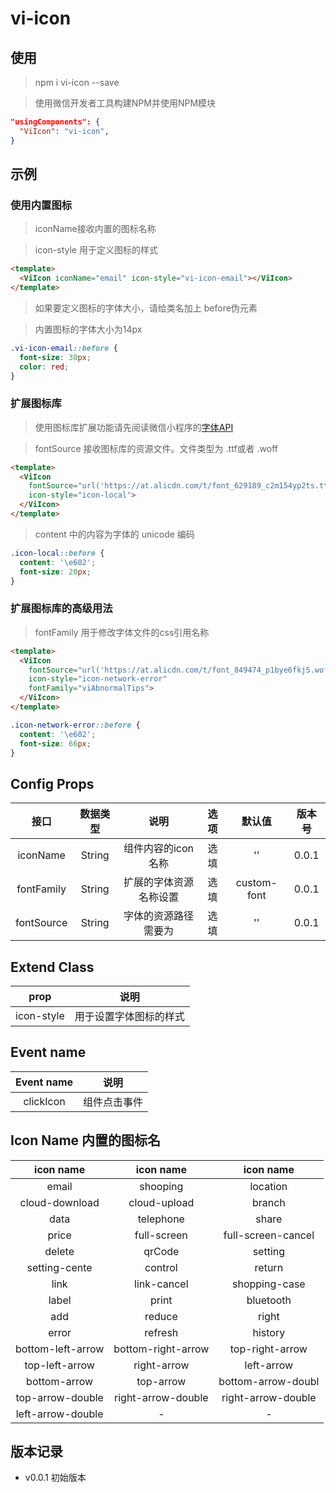 # vi-icon

## 使用

> npm i vi-icon --save <br>

> 使用微信开发者工具构建NPM并使用NPM模块


```json
"usingComponents": {
  "ViIcon": "vi-icon",
}
```

## 示例

<!-- visionUI code example -->

### 使用内置图标

> iconName接收内置的图标名称 <br>

> icon-style 用于定义图标的样式

```html
<template>
  <ViIcon iconName="email" icon-style="vi-icon-email"></ViIcon>
</template>
```

> 如果要定义图标的字体大小，请给类名加上 before伪元素<br>

> 内置图标的字体大小为14px

```css
.vi-icon-email::before {
  font-size: 30px;
  color: red;
}
```

<!-- code example -->

### 扩展图标库

> 使用图标库扩展功能请先阅读微信小程序的[字体API](https://developers.weixin.qq.com/miniprogram/dev/api/media/font/wx.loadFontFace.html) <br>

> fontSource 接收图标库的资源文件。文件类型为 .ttf或者 .woff <br>


```html
<template>
  <ViIcon 
    fontSource="url('https://at.alicdn.com/t/font_629189_c2m154yp2ts.ttf')" 
    icon-style="icon-local">
  </ViIcon>
</template>
```

> content 中的内容为字体的 unicode 编码<br>

```css
.icon-local::before {
  content: '\e602';
  font-size: 20px;
}
```

<!-- code example -->

### 扩展图标库的高级用法

> fontFamily 用于修改字体文件的css引用名称 <br>

```html
<template>
  <ViIcon 
    fontSource="url('https://at.alicdn.com/t/font_849474_p1bye6fkj5.woff')" 
    icon-style="icon-network-error"
    fontFamily="viAbnormalTips">
  </ViIcon>
</template>
```

```css
.icon-network-error::before {
  content: '\e602';
  font-size: 66px;
}
```

<!-- code example -->

<!-- visionUI code example -->

## Config Props

| 接口 | 数据类型 | 说明 | 选项 | 默认值 | 版本号 |
| :--: | :--: | :--: | :--: | :--: | :--: |
| iconName | String | 组件内容的icon名称 | 选填 | '' | 0.0.1 |
| fontFamily | String | 扩展的字体资源名称设置 | 选填 | custom-font | 0.0.1 |
| fontSource | String | 字体的资源路径需要为 | 选填 | '' | 0.0.1 |

## Extend Class

| prop | 说明 |
| :--: | :--: |
| icon-style | 用于设置字体图标的样式 |

## Event name

| Event name | 说明 |
| :--: | :--: |
| clickIcon | 组件点击事件 |

## Icon Name 内置的图标名

| icon name | icon name | icon name |
| :--: | :--: | :--: |
| email | shooping | location |
| cloud-download | cloud-upload | branch |
| data | telephone | share |
| price | full-screen | full-screen-cancel |
| delete | qrCode | setting |
| setting-cente | control | return |
| link | link-cancel | shopping-case |
| label | print | bluetooth |
| add | reduce | right |
| error | refresh | history |
| bottom-left-arrow | bottom-right-arrow | top-right-arrow |
| top-left-arrow | right-arrow | left-arrow |
| bottom-arrow | top-arrow | bottom-arrow-doubl |
| top-arrow-double | right-arrow-double | right-arrow-double |
| left-arrow-double | - | - |

## 版本记录

+ v0.0.1 初始版本